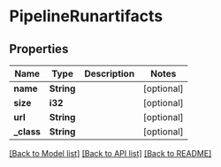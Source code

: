 # PipelineRunartifacts

## Properties
Name | Type | Description | Notes
------------ | ------------- | ------------- | -------------
**name** | **String** |  | [optional] 
**size** | **i32** |  | [optional] 
**url** | **String** |  | [optional] 
**_class** | **String** |  | [optional] 

[[Back to Model list]](../README.md#documentation-for-models) [[Back to API list]](../README.md#documentation-for-api-endpoints) [[Back to README]](../README.md)


